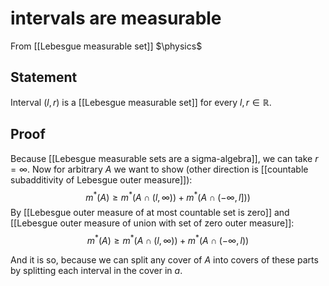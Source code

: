 # intervals are measurable
From [[Lebesgue measurable set]]
$\physics$
## Statement
Interval $(l, r)$ is a [[Lebesgue measurable set]] for every $l, r \in \mathbb{R}$.

## Proof
Because [[Lebesgue measurable sets are a sigma-algebra]], we can take $r = \infty$.
Now for arbitrary $A$ we want to show (other direction is [[countable subadditivity of Lebesgue outer measure]]):
$$m^{*}(A) \geq m^{*}(A \cap (l, \infty)) + m^{*}(A \cap (-\infty, l]))$$
By [[Lebesgue outer measure of at most countable set is zero]] and [[Lebesgue outer measure of union with set of zero outer measure]]:
$$m^{*}(A) \geq m^{*}(A \cap (l, \infty)) + m^{*}(A \cap (-\infty, l))$$

And it is so, because we can split any cover of $A$ into covers of these parts by splitting each interval in the cover in $a$.